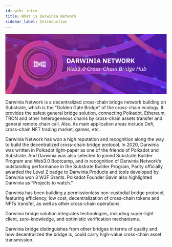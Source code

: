 ```yaml
---
id: wiki-intro
title: What is Darwinia Network
sidebar_label: Introduction
---
```


![Darwinia Banner](assets/darwinia-banner.png)

Darwinia Network is a decentralized cross-chain bridge network building on Substrate, which is the "Golden Gate Bridge" of the cross-chain ecology. It provides the safest general bridge solution, connecting Polkadot, Ethereum, TRON and other heterogeneous chains by cross-chain assets transfer and general remote chain call. Also, its main application areas include Defi, cross-chain NFT trading market, games, etc.

Darwinia Network has won a high reputation and recognition along the way to build the decentralized cross-chain bridge protocol. In 2020, Darwinia was written in Polkadot light-paper as one of the friends of Polkadot and Substrate. And Darwinia was also selected to joined Substrate Builder Program and Web3.0 Bootcamp, and in recognition of Darwinia Network’s outstanding performance in the Substrate Builder Program, Parity officially awarded the Level 2 badge to Darwinia.Products and tools developed by Darwinia won 3 W3F Grants. Polkadot Founder Gavin also highlighted Darwinia as “Projects to watch.”


Darwinia has been building a permissionless non-custodial bridge protocol, featuring efficiency, low cost, decentralization of cross-chain tokens and NFTs transfer, as well as other cross-chain operations.

Darwinia bridge solution integrates technologies, including super-light client, zero-knowledge, and optimistic verification mechanisms.

Darwinia bridge distinguishes from other bridges in terms of quality and how decentralized the bridge is, could carry high-value cross-chain asset transmission.
